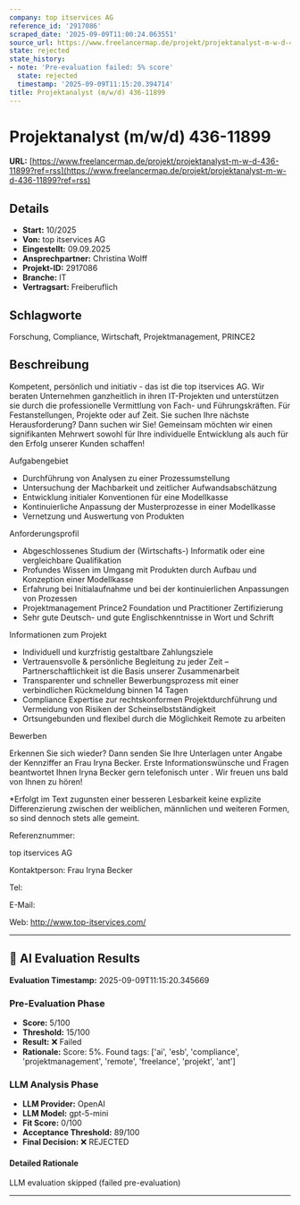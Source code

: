 ```yaml
---
company: top itservices AG
reference_id: '2917086'
scraped_date: '2025-09-09T11:00:24.063551'
source_url: https://www.freelancermap.de/projekt/projektanalyst-m-w-d-436-11899?ref=rss
state: rejected
state_history:
- note: 'Pre-evaluation failed: 5% score'
  state: rejected
  timestamp: '2025-09-09T11:15:20.394714'
title: Projektanalyst (m/w/d) 436-11899
---
```



# Projektanalyst (m/w/d) 436-11899
**URL:** [https://www.freelancermap.de/projekt/projektanalyst-m-w-d-436-11899?ref=rss](https://www.freelancermap.de/projekt/projektanalyst-m-w-d-436-11899?ref=rss)
## Details
- **Start:** 10/2025
- **Von:** top itservices AG
- **Eingestellt:** 09.09.2025
- **Ansprechpartner:** Christina Wolff
- **Projekt-ID:** 2917086
- **Branche:** IT
- **Vertragsart:** Freiberuflich

## Schlagworte
Forschung, Compliance, Wirtschaft, Projektmanagement, PRINCE2

## Beschreibung
Kompetent, persönlich und initiativ - das ist die top itservices AG. Wir beraten Unternehmen ganzheitlich in ihren IT-Projekten und unterstützen sie durch die professionelle Vermittlung von Fach- und Führungskräften. Für Festanstellungen, Projekte oder auf Zeit.
Sie suchen Ihre nächste Herausforderung? Dann suchen wir Sie!
Gemeinsam möchten wir einen signifikanten Mehrwert sowohl für Ihre individuelle Entwicklung als auch für den Erfolg unserer Kunden schaffen!

Aufgabengebiet

- Durchführung von Analysen zu einer Prozessumstellung
- Untersuchung der Machbarkeit und zeitlicher Aufwandsabschätzung
- Entwicklung initialer Konventionen für eine Modellkasse
- Kontinuierliche Anpassung der Musterprozesse in einer Modellkasse
- Vernetzung und Auswertung von Produkten

Anforderungsprofil

- Abgeschlossenes Studium der (Wirtschafts-) Informatik oder eine vergleichbare Qualifikation
- Profundes Wissen im Umgang mit Produkten durch Aufbau und Konzeption einer Modellkasse
- Erfahrung bei Initialaufnahme und bei der kontinuierlichen Anpassungen von Prozessen
- Projektmanagement Prince2 Foundation und Practitioner Zertifizierung
- Sehr gute Deutsch- und gute Englischkenntnisse in Wort und Schrift

Informationen zum Projekt

- Individuell und kurzfristig gestaltbare Zahlungsziele
- Vertrauensvolle & persönliche Begleitung zu jeder Zeit – Partnerschaftlichkeit ist die Basis unserer Zusammenarbeit
- Transparenter und schneller Bewerbungsprozess mit einer verbindlichen Rückmeldung binnen 14 Tagen
- Compliance Expertise zur rechtskonformen Projektdurchführung und Vermeidung von Risiken der Scheinselbstständigkeit
- Ortsungebunden und flexibel durch die Möglichkeit Remote zu arbeiten

Bewerben

Erkennen Sie sich wieder? Dann senden Sie Ihre Unterlagen unter Angabe der Kennziffer an Frau Iryna Becker. Erste Informationswünsche und Fragen beantwortet Ihnen Iryna Becker gern telefonisch unter . Wir freuen uns bald von Ihnen zu hören!

*Erfolgt im Text zugunsten einer besseren Lesbarkeit keine explizite Differenzierung zwischen der weiblichen, männlichen und weiteren Formen, so sind dennoch stets alle gemeint.

Referenznummer:

top itservices AG

Kontaktperson:
Frau Iryna Becker

Tel:

E-Mail:

Web: http://www.top-itservices.com/

---

## 🤖 AI Evaluation Results

**Evaluation Timestamp:** 2025-09-09T11:15:20.345669

### Pre-Evaluation Phase
- **Score:** 5/100
- **Threshold:** 15/100
- **Result:** ❌ Failed
- **Rationale:** Score: 5%. Found tags: ['ai', 'esb', 'compliance', 'projektmanagement', 'remote', 'freelance', 'projekt', 'ant']

### LLM Analysis Phase
- **LLM Provider:** OpenAI
- **LLM Model:** gpt-5-mini
- **Fit Score:** 0/100
- **Acceptance Threshold:** 89/100
- **Final Decision:** ❌ REJECTED

#### Detailed Rationale
LLM evaluation skipped (failed pre-evaluation)

---
